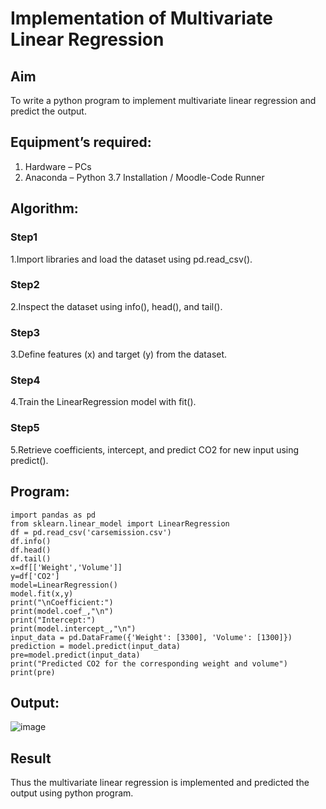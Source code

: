 # Implementation of Multivariate Linear Regression
## Aim
To write a python program to implement multivariate linear regression and predict the output.
## Equipment’s required:
1.	Hardware – PCs
2.	Anaconda – Python 3.7 Installation / Moodle-Code Runner
## Algorithm:
### Step1
1.Import libraries and load the dataset using pd.read_csv().

### Step2
2.Inspect the dataset using info(), head(), and tail().

### Step3
3.Define features (x) and target (y) from the dataset.

### Step4
4.Train the LinearRegression model with fit().

### Step5
5.Retrieve coefficients, intercept, and predict CO2 for new input using predict().

## Program:
```
import pandas as pd
from sklearn.linear_model import LinearRegression
df = pd.read_csv('carsemission.csv')
df.info()
df.head()
df.tail()
x=df[['Weight','Volume']]
y=df['CO2']
model=LinearRegression()
model.fit(x,y)
print("\nCoefficient:")
print(model.coef_,"\n")
print("Intercept:")
print(model.intercept_,"\n")
input_data = pd.DataFrame({'Weight': [3300], 'Volume': [1300]})
prediction = model.predict(input_data)
pre=model.predict(input_data)
print("Predicted CO2 for the corresponding weight and volume")
print(pre)

```
## Output:

![image](https://github.com/user-attachments/assets/9613cc1a-b7f8-4f35-9fe4-d8efebd16876)


## Result
Thus the multivariate linear regression is implemented and predicted the output using python program.
